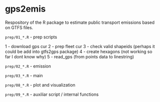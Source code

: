 # gps2emis

Respository of the R package to estimate public transport emissions based on GTFS files.


`prep/01_*.R` - prep scripts 

1 - download gps cur
2 - prep fleet cur
3 - check valid shapeids (perhaps it could be add into gtfs2gps package)
4 - create hexagons (not working so far I dont know why)
5 - read_gps (from points data to linestring)

`prep/02_*.R` - emission

`prep/03_*.R` - main 

`prep/08_*.R` - plot and visualization

`prep/09_*.R` - auxiliar script / internal functions

